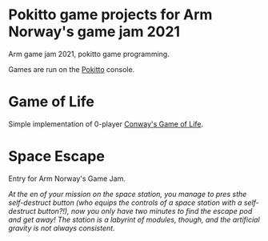 # Pokitto game projects for Arm Norway's game jam 2021
Arm game jam 2021, pokitto game programming.

Games are run on the [Pokitto](https://pokitto.com) console.

# Game of Life
Simple implementation of 0-player [Conway's Game of Life](https://en.wikipedia.org/wiki/Conway%27s_Game_of_Life).

# Space Escape 
Entry for Arm Norway's Game Jam.

*At the en of your mission on the space station, you manage to pres sthe self-destruct button (who equips the controls of a space station with a self-destruct button?!), now you only have two minutes to find the escape pod and get away! The station is a labyrint of modules, though, and the artificial gravity is not always consistent.*



